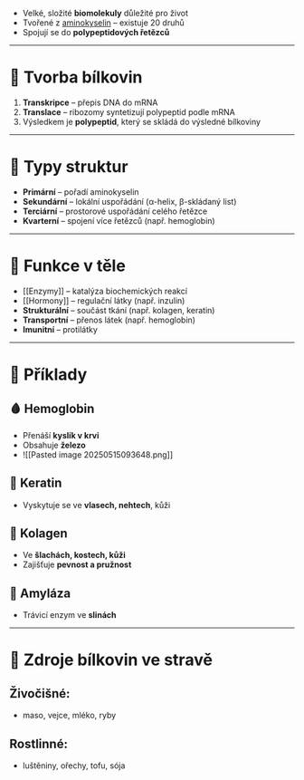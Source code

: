 - Velké, složité **biomolekuly** důležité pro život
- Tvořené z [aminokyselin](Aminokyseliny.md) – existuje 20 druhů
- Spojují se do **polypeptidových řetězců**

---

# 🧪 Tvorba bílkovin

1. **Transkripce** – přepis DNA do mRNA
2. **Translace** – ribozomy syntetizují polypeptid podle mRNA
3. Výsledkem je **polypeptid**, který se skládá do výsledné bílkoviny

---

# 🧱 Typy struktur

- **Primární** – pořadí aminokyselin
- **Sekundární** – lokální uspořádání (α-helix, β-skládaný list)
- **Terciární** – prostorové uspořádání celého řetězce
- **Kvarterní** – spojení více řetězců (např. hemoglobin)

---

# 🧬 Funkce v těle

- [[Enzymy]] – katalýza biochemických reakcí
- [[Hormony]] – regulační látky (např. inzulin)
- **Strukturální** – součást tkání (např. kolagen, keratin)
- **Transportní** – přenos látek (např. hemoglobin)
- **Imunitní** – protilátky

---

# 🧾 Příklady

## 🩸 Hemoglobin
- Přenáší **kyslík v krvi**
- Obsahuje **železo**
- ![[Pasted image 20250515093648.png]]

## 💇 Keratin
- Vyskytuje se ve **vlasech, nehtech**, kůži

## 🦴 Kolagen
- Ve **šlachách, kostech, kůži**
- Zajišťuje **pevnost a pružnost**

## 🍞 Amyláza
- Trávicí enzym ve **slinách**

---

# 🥩 Zdroje bílkovin ve stravě

## Živočišné:
- maso, vejce, mléko, ryby

## Rostlinné:
- luštěniny, ořechy, tofu, sója
